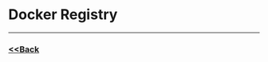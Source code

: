 # Docker Registry


---

### [<<Back](https://github.com/ihorizonsr/docker-basics/tree/main/copy-add-vol)
